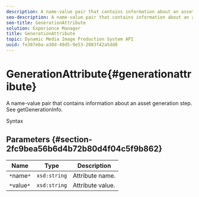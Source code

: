 ```yaml
---
description: A name-value pair that contains information about an asset generation step. See getGenerationInfo.
seo-description: A name-value pair that contains information about an asset generation step. See getGenerationInfo.
seo-title: GenerationAttribute
solution: Experience Manager
title: GenerationAttribute
topic: Dynamic Media Image Production System API
uuid: fe387eba-a30d-49d5-9e53-2083f42a5dd0
---
```


# GenerationAttribute{#generationattribute}

A name-value pair that contains information about an asset generation step. See getGenerationInfo.

 Syntax 

## Parameters {#section-2fc9bea56b6d4b72b80d4f04c5f9b862}

|  Name  | Type  | Description  |
|---|---|---|
|  `*`name`*`  | `xsd:string`  | Attribute name.  |
|  `*`value`*`  | `xsd:string`  | Attribute value.  |

